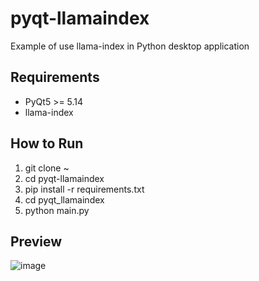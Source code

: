 # pyqt-llamaindex
Example of use llama-index in Python desktop application

## Requirements
* PyQt5 >= 5.14
* llama-index

## How to Run
1. git clone ~
2. cd pyqt-llamaindex
3. pip install -r requirements.txt
4. cd pyqt_llamaindex
5. python main.py

## Preview

![image](https://github.com/yjg30737/pyqt-llamaindex/assets/55078043/67e17c9b-9a49-4f3b-8c3d-05d7c85941fb)
